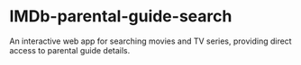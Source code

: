# IMDb-parental-guide-search
An interactive web app for searching movies and TV series, providing direct access to parental guide details.
